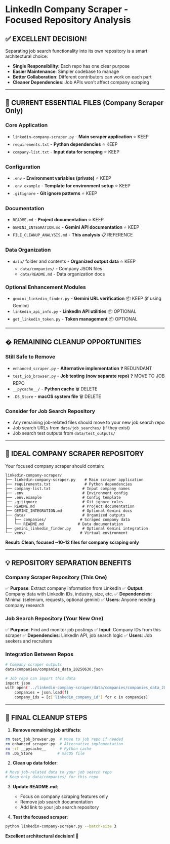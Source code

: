 # LinkedIn Company Scraper - Focused Repository Analysis

## ✅ **EXCELLENT DECISION!** 
Separating job search functionality into its own repository is a smart architectural choice:
- **Single Responsibility**: Each repo has one clear purpose
- **Easier Maintenance**: Simpler codebase to manage
- **Better Collaboration**: Different contributors can work on each part
- **Cleaner Dependencies**: Job APIs won't affect company scraping

---

## 🔧 **CURRENT ESSENTIAL FILES** (Company Scraper Only)

### Core Application
- `linkedin-company-scraper.py` - **Main scraper application** ⭐ KEEP
- `requirements.txt` - **Python dependencies** ⭐ KEEP
- `company-list.txt` - **Input data for scraping** ⭐ KEEP

### Configuration
- `.env` - **Environment variables (private)** ⭐ KEEP
- `.env.example` - **Template for environment setup** ⭐ KEEP
- `.gitignore` - **Git ignore patterns** ⭐ KEEP

### Documentation
- `README.md` - **Project documentation** ⭐ KEEP
- `GEMINI_INTEGRATION.md` - **Gemini API documentation** ⭐ KEEP
- `FILE_CLEANUP_ANALYSIS.md` - **This analysis** 📋 REFERENCE

### Data Organization
- `data/` folder and contents - **Organized output data** ⭐ KEEP
  - `data/companies/` - Company JSON files
  - `data/README.md` - Data organization docs

### Optional Enhancement Modules
- `gemini_linkedin_finder.py` - **Gemini URL verification** 📦 KEEP (if using Gemini)
- `linkedin_api_info.py` - **LinkedIn API utilities** 📦 OPTIONAL
- `get_linkedin_token.py` - **Token management** 📦 OPTIONAL

---

## � **REMAINING CLEANUP OPPORTUNITIES**

### Still Safe to Remove
- `enhanced_scraper.py` - **Alternative implementation** ❓ REDUNDANT
- `test_job_browser.py` - **Job testing (now separate repo)** ❓ MOVE TO JOB REPO
- `__pycache__/` - **Python cache** 🗑️ DELETE
- `.DS_Store` - **macOS system file** 🗑️ DELETE

### Consider for Job Search Repository
- Any remaining job-related files should move to your new job search repo
- Job search URLs from `data/job_searches/` (if they exist)
- Job search test outputs from `data/test_outputs/`

---

## 🎯 **IDEAL COMPANY SCRAPER REPOSITORY**

Your focused company scraper should contain:

```
linkedin-company-scraper/
├── linkedin-company-scraper.py    # Main scraper application
├── requirements.txt               # Python dependencies  
├── company-list.txt              # Input company names
├── .env                          # Environment config
├── .env.example                  # Config template
├── .gitignore                    # Git ignore rules
├── README.md                     # Project documentation
├── GEMINI_INTEGRATION.md         # Optional Gemini docs
├── data/                         # Organized outputs
│   ├── companies/               # Scraped company data
│   └── README.md               # Data documentation  
├── gemini_linkedin_finder.py     # Optional Gemini integration
└── venv/                        # Virtual environment
```

**Result: Clean, focused ~10-12 files for company scraping only**

---

## 💡 **REPOSITORY SEPARATION BENEFITS**

### Company Scraper Repository (This One)
✅ **Purpose**: Extract company information from LinkedIn
✅ **Output**: Company data with LinkedIn IDs, industry, size, etc.
✅ **Dependencies**: Minimal (selenium, requests, optional gemini)
✅ **Users**: Anyone needing company research

### Job Search Repository (Your New One)  
✅ **Purpose**: Find and monitor job postings
✅ **Input**: Company IDs from this scraper
✅ **Dependencies**: LinkedIn API, job search logic
✅ **Users**: Job seekers and recruiters

### Integration Between Repos
```bash
# Company scraper outputs
data/companies/companies_data_20250630.json

# Job repo can import this data
import json
with open('../linkedin-company-scraper/data/companies/companies_data_20250630.json') as f:
    companies = json.load(f)
    company_ids = [c['linkedin_company_id'] for c in companies]
```

---

## 🚀 **FINAL CLEANUP STEPS**

1. **Remove remaining job artifacts**:
```bash
rm test_job_browser.py  # Move to job repo if needed
rm enhanced_scraper.py  # Alternative implementation
rm -rf __pycache__      # Python cache
rm .DS_Store           # macOS file
```

2. **Clean up data folder**:
```bash
# Move job-related data to your job search repo
# Keep only data/companies/ for this repo
```

3. **Update README.md**:
   - Focus on company scraping features only
   - Remove job search documentation
   - Add link to your job search repository

4. **Test the focused scraper**:
```bash
python linkedin-company-scraper.py --batch-size 3
```

**Excellent architectural decision! 🎉**
